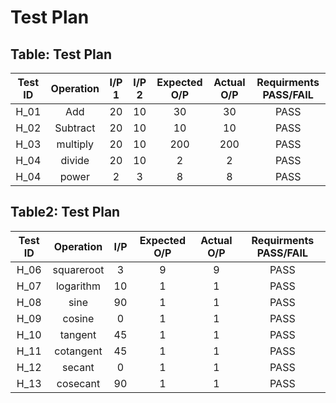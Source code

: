 # Test Plan

## Table: Test Plan

|**Test ID**| **Operation**| **I/P 1**| **I/P 2**| **Expected O/P**| **Actual O/P**| **Requirments PASS/FAIL**|
|:---:|:---:|:---:|:---:|:---:|:---:|:---:|
|H_01| Add| 20| 10| 30| 30| PASS|
|H_02| Subtract| 20| 10| 10| 10| PASS|
|H_03| multiply| 20| 10| 200| 200| PASS|
|H_04| divide| 20| 10| 2| 2| PASS|
|H_04| power| 2| 3| 8| 8| PASS|

## Table2: Test Plan

|**Test ID**| **Operation**| **I/P**| **Expected O/P**| **Actual O/P**| **Requirments PASS/FAIL**|
|:---:|:---:|:---:|:---:|:---:|:---:|
|H_06| squareroot| 3| 9| 9| PASS|
|H_07| logarithm| 10|1|1|PASS|
|H_08| sine| 90| 1|1|PASS|
|H_09| cosine|0|1|1|PASS|
|H_10| tangent|45|1|1|PASS|
|H_11| cotangent|45|1|1|PASS|
|H_12| secant|0|1|1|PASS|
|H_13| cosecant|90|1|1|PASS



